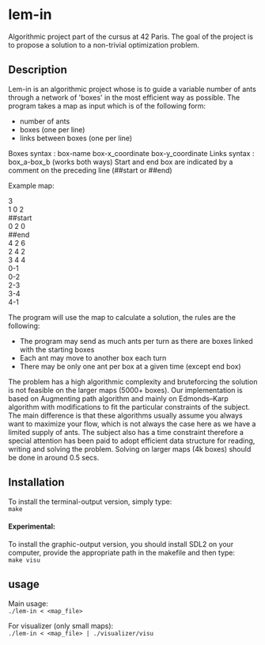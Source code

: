 # lem-in
Algorithmic project part of the cursus at 42 Paris. The goal of the project is to propose a solution to a non-trivial optimization problem.

## Description

Lem-in is an algorithmic project whose is to guide a variable number of ants through a network of 'boxes' in the most efficient way as possible.
The program takes a map as input which is of the following form:
* number of ants
* boxes (one per line)
* links between boxes (one per line)

Boxes syntax : box-name box-x_coordinate box-y_coordinate
Links syntax : box_a-box_b (works both ways)
Start and end box are indicated by a comment on the preceding line (##start or ##end)

Example map:

3<br/>
1 0 2<br/>
##start<br/>
0 2 0<br/>
##end<br/>
4 2 6<br/>
2 4 2<br/>
3 4 4<br/>
0-1<br/>
0-2<br/>
2-3<br/>
3-4<br/>
4-1

The program will use the map to calculate a solution, the rules are the following:
* The program may send as much ants per turn as there are boxes linked with the starting boxes
* Each ant may move to another box each turn
* There may be only one ant per box at a given time (except end box)

The problem has a high algorithmic complexity and bruteforcing the solution is not feasible on the larger maps (5000+ boxes).
Our implementation is based on Augmenting path algorithm and mainly on Edmonds–Karp algorithm with modifications to fit the particular constraints of the subject. 
The main difference is that these algorithms usually assume you always want to maximize your flow, which is not always the case here as we have a limited supply of ants.
The subject also has a time constraint therefore a special attention has been paid to adopt efficient data structure for reading, writing and solving the problem.
Solving on larger maps (4k boxes) should be done in around 0.5 secs. 


## Installation
To install the terminal-output version, simply type:<br/>
`make`

#### Experimental:
To install the graphic-output version, you should install SDL2 on your computer, provide the appropriate path in the makefile and then type:<br/>
`make visu`

## usage
Main usage:<br/>
`./lem-in < <map_file>`

For visualizer (only small maps):<br/>
`./lem-in < <map_file> | ./visualizer/visu`
